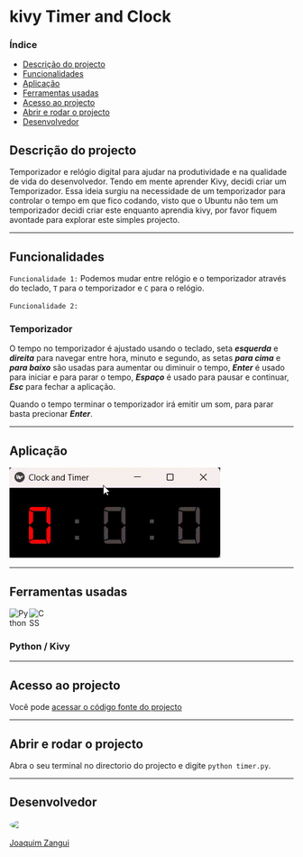 # kivy Timer and Clock

### Índice

* [Descrição do projecto](#descrição-do-projecto)
* [Funcionalidades](#funcionalidades)
* [Aplicação](#aplicação)
* [Ferramentas usadas](#ferramentas-usadas)
* [Acesso ao projecto](#acesso-ao-projecto)
* [Abrir e rodar o projecto](#abrir-e-rodar-o-projecto)
* [Desenvolvedor](#desenvolvedor)


## Descrição do projecto

Temporizador e relógio digital para ajudar na produtividade e na qualidade de vida do desenvolvedor.
Tendo em mente aprender Kivy, decidi criar um Temporizador. Essa ideia surgiu na necessidade de um temporizador para controlar o tempo em que fico codando, visto que o Ubuntu não tem um temporizador decidi criar este enquanto aprendia kivy, por favor fiquem avontade para explorar este simples projecto.

---
## Funcionalidades

`Funcionalidade 1:` Podemos mudar entre relógio e o temporizador através do teclado, `T` para o temporizador e `C` para o relógio.

`Funcionalidade 2:`
### Temporizador
O tempo no temporizador é ajustado usando o teclado, seta _**esquerda**_ e _**direita**_ para navegar entre hora, minuto e segundo, as setas _**para cima**_ e _**para baixo**_ são usadas para aumentar ou diminuir o tempo, _**Enter**_ é usado para iniciar e para parar o tempo, _**Espaço**_ é usado para pausar e continuar, _**Esc**_ para fechar a aplicação.

Quando o tempo terminar o temporizador irá emitir um som, para parar basta precionar _**Enter**_.

---
## Aplicação

<img src="video/ReadMe-video.gif"/>

---
## Ferramentas usadas

<div style="display: flex">
    <img src="https://upload.wikimedia.org/wikipedia/commons/thumb/c/c3/Python-logo-notext.svg/1869px-Python-logo-notext.svg.png" width="35" title="Python">
    <img src="https://upload.wikimedia.org/wikipedia/commons/5/58/Kivy_logo.png" width="35" title="CSS">

</div>

### Python / Kivy

---
## Acesso ao projecto
Você pode [acessar o código fonte do projecto](https://github.com/JoZangui/Timer/tree/main)

---
## Abrir e rodar o projecto
Abra o seu terminal no directorio do projecto e digite `python timer.py`.

---
## Desenvolvedor
<div style="width: 100px; overflow: hidden; border-radius: 100%">
    <img src="https://avatars.githubusercontent.com/u/82146261?v=4" width="100">
</div>

[Joaquim Zangui](https://github.com/JoZangui)